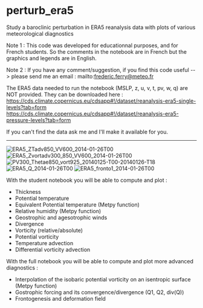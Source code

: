 # perturb_era5
Study a baroclinic perturbation in ERA5 reanalysis data with plots of various meteorological diagnostics

Note 1 : This code was developed for educationnal purposes, and for French students. So the comments in the notebook are in French but the graphics and legends are in English.

Note 2 : If you have any comment/suggestion, if you find this code useful --> please send me an email : mailto:frederic.ferry@meteo.fr

The ERA5 data needed to run the notebook (MSLP, z, u, v, t, pv, w, q) are NOT provided. They can be downloaded here :
https://cds.climate.copernicus.eu/cdsapp#!/dataset/reanalysis-era5-single-levels?tab=form
https://cds.climate.copernicus.eu/cdsapp#!/dataset/reanalysis-era5-pressure-levels?tab=form

If you can't find the data ask me and I'll make it available for you.

--------------------------------------------------------------------------------------------------------------------------------------------------
![ERA5_ZTadv850_VV600_2014-01-26T00](https://user-images.githubusercontent.com/76565450/162592422-875a3217-d37c-4fe0-9964-d9cd2b425936.png)
![ERA5_Zvortadv300_850_VV600_2014-01-26T00](https://user-images.githubusercontent.com/76565450/162592424-b66539ec-0c18-4e1d-b9a8-a259a71c01e6.png)
![PV300_Thetae850_vort925_20140125-T00-20140126-T18](https://user-images.githubusercontent.com/76565450/162592407-3a73f917-a802-4b73-8bb9-3ac1ef06a085.gif)
![ERA5_Q_2014-01-26T00](https://user-images.githubusercontent.com/76565450/162981292-3851784e-e2c4-4545-840a-dc9859e46d4c.png)
![ERA5_fronto1_2014-01-26T00](https://user-images.githubusercontent.com/76565450/162981308-868855d7-3c01-4ad2-be33-13d720d00508.png)

With the student notebook you will be able to compute and plot :
- Thickness
- Potential temperature
- Equivalent Potential temperature (Metpy function)
- Relative humidity (Metpy function)
- Geostrophic and agesotrophic winds
- Divergence
- Vorticity (relative/absolute)
- Potential vorticity
- Temperature advection
- Differential vorticity advection

With the full notebook you will be able to compute and plot more advanced diagnostics :
- Interpolation of the isobaric potential vorticity on an isentropic surface (Metpy function)
- Gostrophic forcing and its convergence/divergence (Q1, Q2, div(Q))
- Frontogenesis and deformation field
